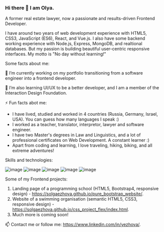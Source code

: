 ### Hi there 👋 I am Olya.
A former real estate lawyer, now a passionate and results-driven Frontend Developer. 

I have around two years of web development experience with HTML5, CSS3, JavaScript (ES6), React, and Vue.js. 
I also have some backend working experience with Node.js, Express, MongoDB, and realtional databases. 
But my passion is building beautiful user-centric responsive interfaces.
My motto is "No day without learning!" 

Some facts about me:

🔭 I’m currently working on my portfolio transitioning from a software engineer into a frontend developer.

🌱 I’m also learning UI/UX to be a better developer, and I am a member of the Interaction Design Foundation.

⚡ Fun facts abot me: 
- I have lived, studied and worked in 4 countries (Russia, Germany, Israel, USA). You can guess how many languages I speak :) 
- I worked as a teacher, translator, interpretor, lawyer and software engineer.
- I have two Master's degrees in Law and Linguistics, and a lot of professional certificates on Web Development. A constant learner :)
- Apart from coding and learning, I love traveling, hiking, biking, and all extreme adventures! 

Skills and technologies:

![image](https://user-images.githubusercontent.com/61270579/211058673-447585c6-0b00-4eb3-b8e7-52d72c93ff3f.png)
![image](https://user-images.githubusercontent.com/61270579/211058723-38b15123-e48c-4ec1-89b9-1bb43a3519c4.png)
![image](https://user-images.githubusercontent.com/61270579/211058777-d02749a8-bd1b-4d5d-823b-910d88824e42.png)
![image](https://user-images.githubusercontent.com/61270579/211058830-63569ccb-a4e8-4e67-8ab1-5960556bfe02.png)
![image](https://user-images.githubusercontent.com/61270579/211058874-ab0c111a-6555-421e-a859-8daf0ac49ee1.png)

Some of my Frontend projects:

1. Landing page of a programming school (HTML5, Bootstrap4, responsive design) - https://solgaezhova.github.io/pure_bootstrap_website/.
2. Website of a swimming organisation (semantic HTML5, CSS3, responsive design) - https://solgaezhova.github.io/css_project_flex/index.html.
3. Much more is coming soon!

📫 Contact me or follow me: https://www.linkedin.com/in/yezhova/.
